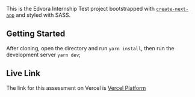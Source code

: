 This is the Edvora Internship Test project bootstrapped with [`create-next-app`](https://github.com/vercel/next.js/tree/canary/packages/create-next-app) and styled with SASS.

## Getting Started
After cloning, open the directory and run ```yarn install```, then run the development server  ```yarn dev```;

## Live Link
The link for this assessment on Vercel is [Vercel Platform](https://vercel.com/new?utm_medium=default-template&filter=next.js&utm_source=create-next-app&utm_campaign=create-next-app-readme)
